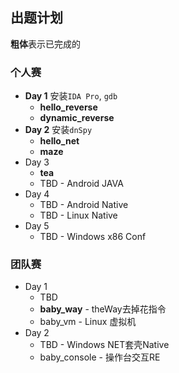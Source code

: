 ## 出题计划
**粗体**表示已完成的
### 个人赛
- **Day 1** 安装`IDA Pro`, `gdb`
  - **hello_reverse**
  - **dynamic_reverse**
- **Day 2** 安装`dnSpy`
  - **hello_net**
  - **maze**
- Day 3
  - **tea**
  - TBD - Android JAVA
- Day 4
  - TBD - Android Native
  - TBD - Linux Native
- Day 5
  - TBD - Windows x86 Conf

### 团队赛
- Day 1
  - TBD
  - **baby_way** - theWay去掉花指令
  - baby_vm - Linux 虚拟机
- Day 2
  - TBD - Windows NET套壳Native
  - baby_console - 操作台交互RE
